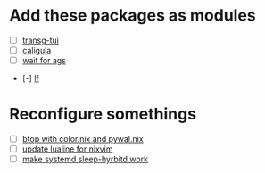 # Add these packages as modules
- [ ] [transg-tui](https://github.com/PanAeon/transg-tui)
- [ ] [caligula](https://github.com/ifd3f/caligula)
- [ ] [wait for ags]()
- [-] [lf](https://github.com/gokcehan/lf)

# Reconfigure somethings
- [ ] [btop with color.nix and pywal.nix](~/nixos-config-main/pkgs/btop.nix)
- [ ] [update lualine for nixvim](~/nixos-config-main/pkgs/editor/nvim.nix)
- [ ] [make systemd sleep-hyrbitd work](~/nixos-config-main/pkgs/systemd.nix)
